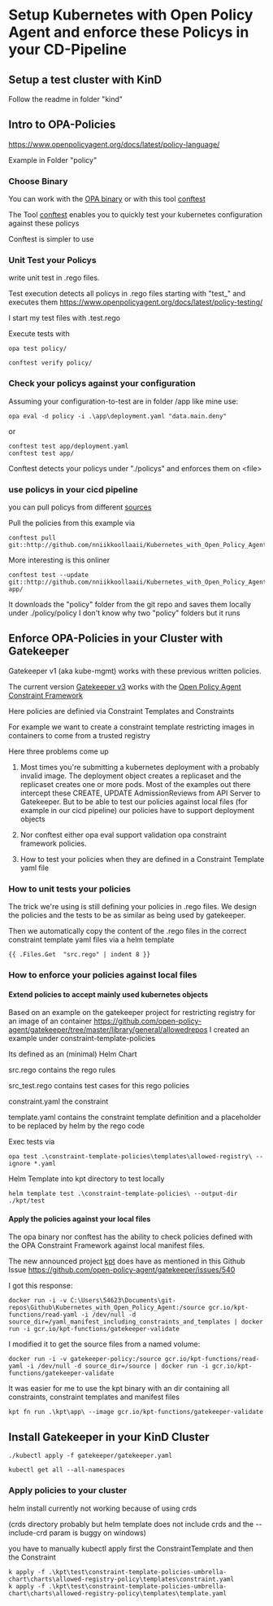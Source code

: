 # Setup Kubernetes with Open Policy Agent and enforce these Policys in your CD-Pipeline

## Setup a test cluster with KinD

Follow the readme in folder "kind"

## Intro to OPA-Policies

https://www.openpolicyagent.org/docs/latest/policy-language/

Example in Folder "policy"

### Choose Binary

You can work with the [OPA binary](https://www.openpolicyagent.org/docs/latest/#1-download-opa) or with this tool [conftest](https://www.conftest.dev/install/)

The Tool [conftest](https://github.com/instrumenta/conftest) enables you to quickly test your kubernetes configuration against these policys

Conftest is simpler to use

### Unit Test your Policys

write unit test in .rego files.

Test execution detects all policys in .rego files starting with "test_" and executes them
https://www.openpolicyagent.org/docs/latest/policy-testing/

I start my test files with .test.rego

Execute tests with

    opa test policy/

    conftest verify policy/

### Check your policys against your configuration

Assuming your configuration-to-test are in folder /app like mine use:

    opa eval -d policy -i .\app\deployment.yaml "data.main.deny"
or 

    conftest test app/deployment.yaml
    conftest test app/

Conftest detects your policys under "./policys" and enforces them on \<file>


### use policys in your cicd pipeline

you can pull policys from different [sources](https://github.com/instrumenta/conftest/pull/107)

Pull the policies from this example via

    conftest pull git::http://github.com/nniikkoollaaii/Kubernetes_with_Open_Policy_Agent.git


More interesting is this onliner 

    conftest test --update git::http://github.com/nniikkoollaaii/Kubernetes_with_Open_Policy_Agent.git app/

It downloads the "policy" folder from the git repo and saves them locally under ./policy/policy
I don't know why two "policy" folders but it runs



## Enforce OPA-Policies in your Cluster with Gatekeeper

Gatekeeper v1 (aka kube-mgmt) works with these previous written policies.

The current version [Gatekeeper v3](https://kubernetes.io/blog/2019/08/06/opa-gatekeeper-policy-and-governance-for-kubernetes/) works with the [Open Policy Agent Constraint Framework](https://github.com/open-policy-agent/frameworks)

Here policies are definied via Constraint Templates and Constraints

For example we want to create a constraint template restricting images in containers to come from a trusted registry

Here three problems come up

1. Most times you're submitting a kubernetes deployment with a probably invalid image. The deployment object creates a replicaset and the replicaset creates one or more pods. Most of the examples out there intercept these CREATE, UPDATE AdmissionReviews from API Server to Gatekeeper. But to be able to test our policies against local files (for example in our cicd pipeline) our policies have to support deployment objects

2. Nor conftest either opa eval support validation opa constraint framework policies.

3. How to test your policies when they are defined in a Constraint Template yaml file


### How to unit tests your policies

The trick we're using is still defining your policies in .rego files.
We design the policies and the tests to be as similar as being used by gatekeeper.


Then we automatically copy the content of the .rego files in the correct constraint template yaml files via a helm template

    {{ .Files.Get  "src.rego" | indent 8 }}


### How to enforce your policies against local files



#### Extend policies to accept mainly used kubernetes objects

Based on an example on the gatekeeper project for restricting registry for an image of an container https://github.com/open-policy-agent/gatekeeper/tree/master/library/general/allowedrepos
I created an example under constraint-template-policies

Its defined as an (minimal) Helm Chart

src.rego contains the rego rules

src_test.rego contains test cases for this rego policies

constraint.yaml the constraint

template.yaml contains the constraint template definition and a placeholder to be replaced by helm by the rego code

Exec tests via

    opa test .\constraint-template-policies\templates\allowed-registry\ --ignore *.yaml


Helm Template into kpt directory to test locally

    helm template test .\constraint-template-policies\ --output-dir ./kpt/test


#### Apply the policies against your local files

The opa binary nor conftest has the ability to check policies defined with the OPA Constraint Framework against local manifest files.

The new announced project [kpt](https://googlecontainertools.github.io/kpt/) does have as mentioned in this Github Issue https://github.com/open-policy-agent/gatekeeper/issues/540

I got this response:

    docker run -i -v C:\Users\54623\Documents\git-repos\Github\Kubernetes_with_Open_Policy_Agent:/source gcr.io/kpt-functions/read-yaml -i /dev/null -d source_dir=/yaml_manifest_including_constraints_and_templates | docker run -i gcr.io/kpt-functions/gatekeeper-validate

I modified it to get the source files from a named volume:

    docker run -i -v gatekeeper-policy:/source gcr.io/kpt-functions/read-yaml -i /dev/null -d source_dir=/source | docker run -i gcr.io/kpt-functions/gatekeeper-validate

It was easier for me to use the kpt binary with an dir containing all constraints, constraint templates and manifest files

    kpt fn run .\kpt\app\ --image gcr.io/kpt-functions/gatekeeper-validate


## Install Gatekeeper in your KinD Cluster

    ./kubectl apply -f gatekeeper/gatekeeper.yaml

    kubectl get all --all-namespaces

### Apply policies to your cluster

helm install currently not working because of using crds

(crds directory probably but helm template does not include crds and the --include-crd param is buggy on windows)

you have to manually kubectl apply first the ConstraintTemplate and then the Constraint

    k apply -f .\kpt\test\constraint-template-policies-umbrella-chart\charts\allowed-registry-policy\templates\constraint.yaml
    k apply -f .\kpt\test\constraint-template-policies-umbrella-chart\charts\allowed-registry-policy\templates\template.yaml

